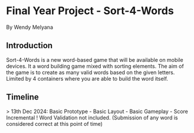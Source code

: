 <h1>Final Year Project - Sort-4-Words</h1>
<p>By Wendy Melyana</p>

<h2>Introduction</h2>
<p>Sort-4-Words is a new word-based game that will be available on mobile devices. It a word building game mixed with sorting elements. The aim of the game is to create as many valid words based on the given letters. Limited by 4 containers where you are able to build the word itself. 

<h2>Timeline</h2>
> 13th Dec 2024: Basic Prototype
- Basic Layout
- Basic Gameplay 
- Score Incremental
! Word Validation not included. (Submission of any word is considered correct at this point of time)
